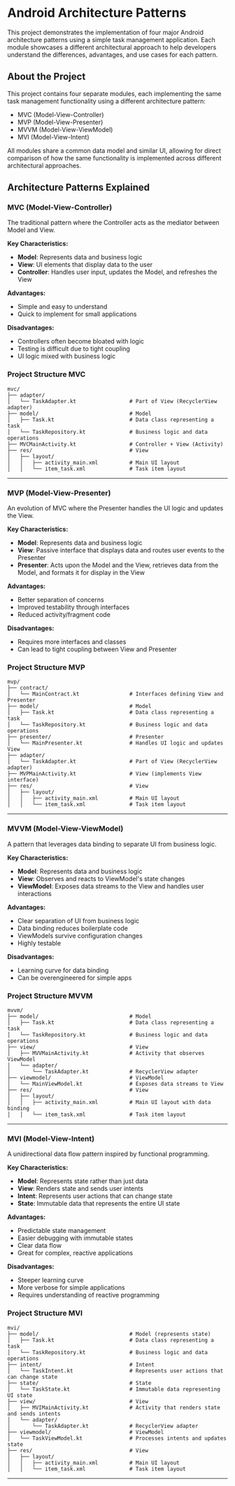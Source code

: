 # Android Architecture Patterns

This project demonstrates the implementation of four major Android architecture patterns using a simple task management application. Each module showcases a different architectural approach to help developers understand the differences, advantages, and use cases for each pattern.

## About the Project

This project contains four separate modules, each implementing the same task management functionality using a different architecture pattern:
- MVC (Model-View-Controller)
- MVP (Model-View-Presenter)
- MVVM (Model-View-ViewModel)
- MVI (Model-View-Intent)

All modules share a common data model and similar UI, allowing for direct comparison of how the same functionality is implemented across different architectural approaches.

## Architecture Patterns Explained

### MVC (Model-View-Controller)
The traditional pattern where the Controller acts as the mediator between Model and View.

**Key Characteristics:**
- **Model**: Represents data and business logic
- **View**: UI elements that display data to the user
- **Controller**: Handles user input, updates the Model, and refreshes the View

**Advantages:**
- Simple and easy to understand
- Quick to implement for small applications

**Disadvantages:**
- Controllers often become bloated with logic
- Testing is difficult due to tight coupling
- UI logic mixed with business logic


### Project Structure MVC
```
mvc/
├── adapter/
│   └── TaskAdapter.kt                 # Part of View (RecyclerView adapter)
├── model/                             # Model
│   ├── Task.kt                        # Data class representing a task
│   └── TaskRepository.kt              # Business logic and data operations
├── MVCMainActivity.kt                 # Controller + View (Activity)
├── res/                               # View
│   ├── layout/
│   │   ├── activity_main.xml          # Main UI layout
│   │   └── item_task.xml              # Task item layout
```

---

### MVP (Model-View-Presenter)
An evolution of MVC where the Presenter handles the UI logic and updates the View.

**Key Characteristics:**
- **Model**: Represents data and business logic
- **View**: Passive interface that displays data and routes user events to the Presenter
- **Presenter**: Acts upon the Model and the View, retrieves data from the Model, and formats it for display in the View

**Advantages:**
- Better separation of concerns
- Improved testability through interfaces
- Reduced activity/fragment code

**Disadvantages:**
- Requires more interfaces and classes
- Can lead to tight coupling between View and Presenter


### Project Structure MVP
```
mvp/
├── contract/
│   └── MainContract.kt                # Interfaces defining View and Presenter
├── model/                             # Model
│   ├── Task.kt                        # Data class representing a task
│   └── TaskRepository.kt              # Business logic and data operations
├── presenter/                         # Presenter
│   └── MainPresenter.kt               # Handles UI logic and updates View
├── adapter/
│   └── TaskAdapter.kt                 # Part of View (RecyclerView adapter)
├── MVPMainActivity.kt                 # View (implements View interface)
├── res/                               # View
│   ├── layout/
│   │   ├── activity_main.xml          # Main UI layout
│   │   └── item_task.xml              # Task item layout
```

---

### MVVM (Model-View-ViewModel)
A pattern that leverages data binding to separate UI from business logic.

**Key Characteristics:**
- **Model**: Represents data and business logic
- **View**: Observes and reacts to ViewModel's state changes
- **ViewModel**: Exposes data streams to the View and handles user interactions

**Advantages:**
- Clear separation of UI from business logic
- Data binding reduces boilerplate code
- ViewModels survive configuration changes
- Highly testable

**Disadvantages:**
- Learning curve for data binding
- Can be overengineered for simple apps


### Project Structure MVVM
```
mvvm/
├── model/                             # Model
│   ├── Task.kt                        # Data class representing a task
│   └── TaskRepository.kt              # Business logic and data operations
├── view/                              # View
│   ├── MVVMainActivity.kt             # Activity that observes ViewModel
│   └── adapter/
│       └── TaskAdapter.kt             # RecyclerView adapter
├── viewmodel/                         # ViewModel
│   └── MainViewModel.kt               # Exposes data streams to View
├── res/                               # View
│   ├── layout/
│   │   ├── activity_main.xml          # Main UI layout with data binding
│   │   └── item_task.xml              # Task item layout
```

---

### MVI (Model-View-Intent)
A unidirectional data flow pattern inspired by functional programming.

**Key Characteristics:**
- **Model**: Represents state rather than just data
- **View**: Renders state and sends user intents
- **Intent**: Represents user actions that can change state
- **State**: Immutable data that represents the entire UI state

**Advantages:**
- Predictable state management
- Easier debugging with immutable states
- Clear data flow
- Great for complex, reactive applications

**Disadvantages:**
- Steeper learning curve
- More verbose for simple applications
- Requires understanding of reactive programming


### Project Structure MVI
```
mvi/
├── model/                             # Model (represents state)
│   ├── Task.kt                        # Data class representing a task
│   └── TaskRepository.kt              # Business logic and data operations
├── intent/                            # Intent
│   └── TaskIntent.kt                  # Represents user actions that can change state
├── state/                             # State
│   └── TaskState.kt                   # Immutable data representing UI state
├── view/                              # View
│   ├── MVIMainActivity.kt             # Activity that renders state and sends intents
│   └── adapter/
│       └── TaskAdapter.kt             # RecyclerView adapter
├── viewmodel/                         # ViewModel
│   └── TaskViewModel.kt               # Processes intents and updates state
├── res/                               # View
│   ├── layout/
│   │   ├── activity_main.xml          # Main UI layout
│   │   └── item_task.xml              # Task item layout
```

---